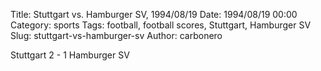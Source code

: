 Title: Stuttgart vs. Hamburger SV, 1994/08/19
Date: 1994/08/19 00:00
Category: sports
Tags: football, football scores, Stuttgart, Hamburger SV
Slug: stuttgart-vs-hamburger-sv
Author: carbonero


Stuttgart 2 - 1 Hamburger SV
